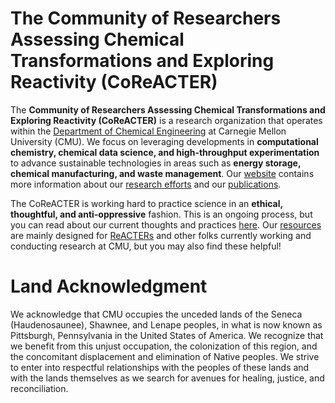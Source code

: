 # The Community of Researchers Assessing Chemical Transformations and Exploring Reactivity (CoReACTER)

The **Community of Researchers Assessing Chemical Transformations and Exploring Reactivity (CoReACTER)** is a research organization that operates within the [Department of Chemical Engineering](https://www.cheme.engineering.cmu.edu/index.html) at Carnegie Mellon University (CMU). We focus on leveraging developments in **computational chemistry, chemical data science, and high-throughput experimentation** to advance sustainable technologies in areas such as **energy storage, chemical manufacturing, and waste management**. Our [website](https://coreacter.org) contains more information about our [research efforts](https://coreacter.org/research/) and our [publications]([/publications/](https://coreacter.org/publications/)).

The CoReACTER is working hard to practice science in an **ethical, thoughtful, and anti-oppressive** fashion. This is an ongoing process, but you can read about our current thoughts and practices [here](https://coreacter.org/philosophy/principles/). Our [resources](https://coreacter.org/resources/) are mainly designed for [ReACTERs](https://coreacter.org/people/) and other folks currently working and conducting research at CMU, but you may also find these helpful!

# Land Acknowledgment

We acknowledge that CMU occupies the unceded lands of the Seneca (Haudenosaunee), Shawnee, and Lenape peoples, in what is now known as Pittsburgh, Pennsylvania in the United States of America. We recognize that we benefit from this unjust occupation, the colonization of this region, and the concomitant displacement and elimination of Native peoples. We strive to enter into respectful relationships with the peoples of these lands and with the lands themselves as we search for avenues for healing, justice, and reconciliation.
